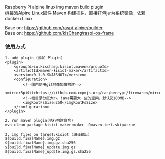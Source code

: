 Raspberry Pi alpine linux img maven build plugin   
树莓派Alpine Linux固件 Maven 构建插件，直接打包jar为系统镜像，依赖docker+Linux

Base on: https://github.com/raspi-alpine/builder    
Base on: https://github.com/kisChang/raspi-os-frame   

### 使用方式
```
1. add plugin (添加 Plugin)
<plugin>
    <groupId>io.kischang.kisiot.maven</groupId>
    <artifactId>maven-kisiot-maker</artifactId>
    <version>0.1.0-SNAPSHOT</version>
    <configuration>
        <!--国内使用git镜像加快构建-->
        <mirrorRpiGit>https://github.com.cnpmjs.org/raspberrypi/firmware</mirrorRpiGit>
        <!--根目录分区大小，java需要大一些的空间，默认仅100MB-->
        <imgRootFsSize>250</imgRootFsSize>
    </configuration>
</plugin>

2. run maven plugin(执行构建命令)
mvn clean package kisiot-maker:maker -Dmaven.test.skip=true

3. img files on target/kisiot (编译输出)
${build.finalName}.img.gz
${build.finalName}.img.gz.sha256
${build.finalName}_update.img.gz
${build.finalName}_update.img.gz.sha256
```